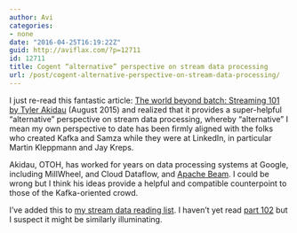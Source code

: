 ```yaml
---
author: Avi
categories:
- none
date: "2016-04-25T16:19:22Z"
guid: http://aviflax.com/?p=12711
id: 12711
title: Cogent “alternative” perspective on stream data processing
url: /post/cogent-alternative-perspective-on-stream-data-processing/
---
```

I just re-read this fantastic article: [The world beyond batch: Streaming 101 by Tyler Akidau](https://www.oreilly.com/ideas/the-world-beyond-batch-streaming-101) (August 2015) and realized that it provides a super-helpful “alternative” perspective on stream data processing, whereby “alternative” I mean my own perspective to date has been firmly aligned with the folks who created Kafka and Samza while they were at LinkedIn, in particular Martin Kleppmann and Jay Kreps.

Akidau, OTOH, has worked for years on data processing systems at Google, including MillWheel, and Cloud Dataflow, and [Apache Beam](http://www.datanami.com/2016/04/22/apache-beam-emerges-ambitious-goal-unify-big-data-development/). I could be wrong but I think his ideas provide a helpful and compatible counterpoint to those of the Kafka-oriented crowd.

I’ve added this to [my stream data reading list](https://gist.github.com/aviflax/7f453a41a06a200a2f5d#file-reading-list-md). I haven’t yet read [part 102](https://www.oreilly.com/ideas/the-world-beyond-batch-streaming-102) but I suspect it might be similarly illuminating.